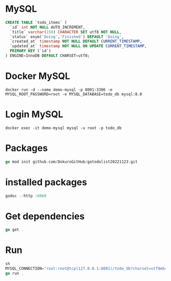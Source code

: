 # MySQL
```sql
CREATE TABLE `todo_items` (
  `id` int NOT NULL AUTO_INCREMENT,
  `title` varchar(150) CHARACTER SET utf8 NOT NULL,
  `status` enum('Doing','Finished') DEFAULT 'Doing',
  `created_at` timestamp NOT NULL DEFAULT CURRENT_TIMESTAMP,
  `updated_at` timestamp NOT NULL ON UPDATE CURRENT_TIMESTAMP,
  PRIMARY KEY (`id`)
) ENGINE=InnoDB DEFAULT CHARSET=utf8;
```

# Docker MySQL
```docker
docker run -d --name demo-mysql -p 8001:3306 -e MYSQL_ROOT_PASSWORD=root -e MYSQL_DATABASE=todo_db mysql:8.0
```
# Login MySQL
```docker
docker exec -it demo-mysql mysql -u root -p todo_db
```

# Packages
```go
go mod init github.com/DokuroGitHub/gotodolist20221123.git
```
# installed packages
```go
godoc --http :6060
```
# Get dependencies
```go
go get .
```
# Run
```go
sh
MYSQL_CONNECTION="root:root@tcp(127.0.0.1:8001)/todo_db?charset=utf8mb4&parseTime=True&loc=Local"
go run .
```
